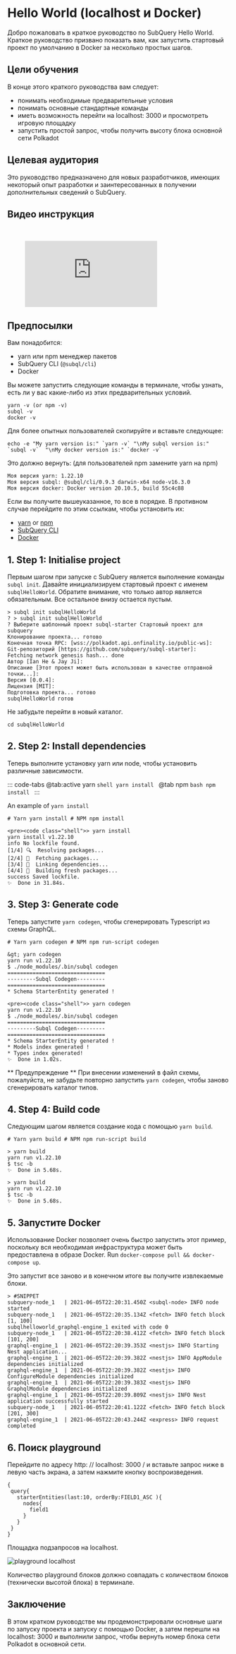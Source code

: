 # Hello World (localhost и Docker)

Добро пожаловать в краткое руководство по SubQuery Hello World. Краткое руководство призвано показать вам, как запустить стартовый проект по умолчанию в Docker за несколько простых шагов.

## Цели обучения

В конце этого краткого руководства вам следует:

- понимать необходимые предварительные условия
- понимать основные стандартные команды
- иметь возможность перейти на localhost: 3000 и просмотреть игровую площадку
- запустить простой запрос, чтобы получить высоту блока основной сети Polkadot

## Целевая аудитория

Это руководство предназначено для новых разработчиков, имеющих некоторый опыт разработки и заинтересованных в получении дополнительных сведений о SubQuery.

## Видео инструкция

<br/>
<figure class="video_container">
  <iframe src="https://www.youtube.com/embed/j034cyUYb7k" frameborder="0" allowfullscreen="true"></iframe>
</figure>

## Предпосылки

Вам понадобится:

- yarn или npm менеджер пакетов
- SubQuery CLI (`@subql/cli`)
- Docker

Вы можете запустить следующие команды в терминале, чтобы узнать, есть ли у вас какие-либо из этих предварительных условий.

```shell
yarn -v (or npm -v)
subql -v
docker -v
```

Для более опытных пользователей скопируйте и вставьте следующее:

```shell
echo -e "My yarn version is:" `yarn -v` "\nMy subql version is:" `subql -v`  "\nMy docker version is:" `docker -v`
```

Это должно вернуть: (для пользователей npm замените yarn на npm)

```shell
Моя версия yarn: 1.22.10
Моя версия subql: @subql/cli/0.9.3 darwin-x64 node-v16.3.0
Моя версия docker: Docker version 20.10.5, build 55c4c88
```

Если вы получите вышеуказанное, то все в порядке. В противном случае перейдите по этим ссылкам, чтобы установить их:

- [yarn](https://classic.yarnpkg.com/en/docs/install/) or [npm](https://www.npmjs.com/get-npm)
- [SubQuery CLI](quickstart-polkadot.md#install-the-subquery-cli)
- [Docker](https://docs.docker.com/get-docker/)

## 1. Step 1: Initialise project

Первым шагом при запуске с SubQuery является выполнение команды `subql init`. Давайте инициализируем стартовый проект с именем `subqlHelloWorld`. Обратите внимание, что только автор является обязательным. Все остальное внизу остается пустым.

```shell
> subql init subqlHelloWorld
? > subql init subqlHelloWorld
? Выберите шаблонный проект subql-starter Стартовый проект для subquery
Клонирование проекта... готово
Конечная точка RPC: [wss://polkadot.api.onfinality.io/public-ws]:
Git-репозиторий [https://github.com/subquery/subql-starter]:
Fetching network genesis hash... done
Автор [Ian He & Jay Ji]:
Описание [Этот проект может быть использован в качестве отправной точки...]:
Версия [0.0.4]:
Лицензия [MIT]:
Подготовка проекта... готово
subqlHelloWorld готов

```

Не забудьте перейти в новый каталог.

```shell
cd subqlHelloWorld
```

## 2. Step 2: Install dependencies

Теперь выполните установку yarn или node, чтобы установить различные зависимости.

::: code-tabs @tab:active yarn `shell yarn install `
@tab npm `bash npm install ` :::

An example of `yarn install`

```shell
# Yarn yarn install # NPM npm install

<pre><code class="shell">> yarn install
yarn install v1.22.10
info No lockfile found.
[1/4] 🔍  Resolving packages...
[2/4] 🚚  Fetching packages...
[3/4] 🔗  Linking dependencies...
[4/4] 🔨  Building fresh packages...
success Saved lockfile.
✨  Done in 31.84s.
```

## 3. Step 3: Generate code

Теперь запустите `yarn codegen`, чтобы сгенерировать Typescript из схемы GraphQL.

`# Yarn yarn codegen # NPM npm run-script codegen`

```shell
&gt; yarn codegen
yarn run v1.22.10
$ ./node_modules/.bin/subql codegen
===============================
---------Subql Codegen---------
===============================
* Schema StarterEntity generated !

<pre><code class="shell">> yarn codegen
yarn run v1.22.10
$ ./node_modules/.bin/subql codegen
===============================
---------Subql Codegen---------
===============================
* Schema StarterEntity generated !
* Models index generated !
* Types index generated!
✨  Done in 1.02s.
```

** Предупреждение ** При внесении изменений в файл схемы, пожалуйста, не забудьте повторно запустить `yarn codegen`, чтобы заново сгенерировать каталог типов.

## 4. Step 4: Build code

Следующим шагом является создание кода с помощью `yarn build`.

`# Yarn yarn build # NPM npm run-script build`

```shell
> yarn build
yarn run v1.22.10
$ tsc -b
✨  Done in 5.68s.
```

```shell
> yarn build
yarn run v1.22.10
$ tsc -b
✨  Done in 5.68s.
```

## 5. Запустите Docker

Использование Docker позволяет очень быстро запустить этот пример, поскольку вся необходимая инфраструктура может быть предоставлена в образе Docker. Run `docker-compose pull && docker-compose up`.

Это запустит все заново и в конечном итоге вы получите извлекаемые блоки.

```shell
> #SNIPPET
subquery-node_1   | 2021-06-05T22:20:31.450Z <subql-node> INFO node started
subquery-node_1   | 2021-06-05T22:20:35.134Z <fetch> INFO fetch block [1, 100]
subqlhelloworld_graphql-engine_1 exited with code 0
subquery-node_1   | 2021-06-05T22:20:38.412Z <fetch> INFO fetch block [101, 200]
graphql-engine_1  | 2021-06-05T22:20:39.353Z <nestjs> INFO Starting Nest application...
graphql-engine_1  | 2021-06-05T22:20:39.382Z <nestjs> INFO AppModule dependencies initialized
graphql-engine_1  | 2021-06-05T22:20:39.382Z <nestjs> INFO ConfigureModule dependencies initialized
graphql-engine_1  | 2021-06-05T22:20:39.383Z <nestjs> INFO GraphqlModule dependencies initialized
graphql-engine_1  | 2021-06-05T22:20:39.809Z <nestjs> INFO Nest application successfully started
subquery-node_1   | 2021-06-05T22:20:41.122Z <fetch> INFO fetch block [201, 300]
graphql-engine_1  | 2021-06-05T22:20:43.244Z <express> INFO request completed

```

## 6. Поиск playground

Перейдите по адресу http: // localhost: 3000 / и вставьте запрос ниже в левую часть экрана, а затем нажмите кнопку воспроизведения.

```
{
 query{
   starterEntities(last:10, orderBy:FIELD1_ASC ){
     nodes{
       field1
     }
   }
 }
}

```

Площадка подзапросов на localhost.

![playground localhost](/assets/img/subql_playground.png)

Количество playground блоков должно совпадать с количеством блоков (технически высотой блока) в терминале.

## Заключение

В этом кратком руководстве мы продемонстрировали основные шаги по запуску проекта и запуску с помощью Docker, а затем перешли на localhost: 3000 и выполнили запрос, чтобы вернуть номер блока сети Polkadot в основной сети.
